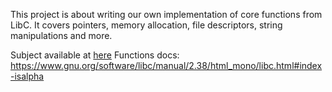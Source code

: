 This project is about writing our own implementation of core functions from LibC. 
It covers pointers, memory allocation, file descriptors, string manipulations and more.

Subject available at [here](https://github.com/jotavare/jotavare/blob/23233aa7e63c3dce4b77703de022f3d8365eaf23/42/project_subjects/libft.pdf)
Functions docs: https://www.gnu.org/software/libc/manual/2.38/html_mono/libc.html#index-isalpha
